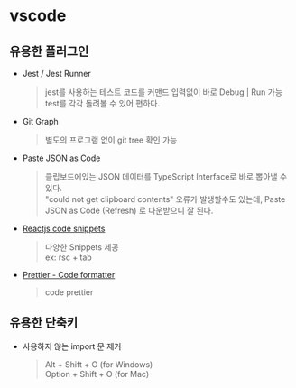 # vscode

## <b>유용한 플러그인</b>

-   Jest / Jest Runner

    > jest를 사용하는 테스트 코드를 커맨드 입력없이 바로 Debug | Run 가능  
    > test를 각각 돌려볼 수 있어 편하다.

-   Git Graph

    > 별도의 프로그램 없이 git tree 확인 가능

-   Paste JSON as Code

    > 클립보드에있는 JSON 데이터를 TypeScript Interface로 바로 뽑아낼 수 있다.  
    > "could not get clipboard contents" 오류가 발생할수도 있는데, Paste JSON as Code (Refresh) 로 다운받으니 잘 된다.

-   [Reactjs code snippets](https://marketplace.visualstudio.com/items?itemName=xabikos.ReactSnippets)

    > 다양한 Snippets 제공  
    > ex: rsc + tab

-   [Prettier - Code formatter](https://marketplace.visualstudio.com/items?itemName=esbenp.prettier-vscode)
    > code prettier

## <b>유용한 단축키</b>

-   사용하지 않는 import 문 제거

    > Alt + Shift + O (for Windows)  
    > Option + Shift + O (for Mac)
